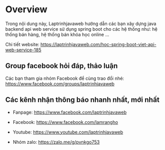 # Overview
Trong nội dung này, Laptrinhjavaweb hướng dẫn các bạn xây dựng java backend api web service sử dụng spring boot cho các hệ thống như: hệ thống bán hàng, hệ thống bán khóa học online ...

Chi tiết website: https://laptrinhjavaweb.com/hoc-spring-boot-viet-api-web-service-185

## Group facebook hỏi đáp, thảo luận
Các bạn tham gia nhóm Facebook để cùng trao đổi nhé: https://www.facebook.com/groups/laptrinhjavaweb

## Các kênh nhận thông báo nhanh nhất, mới nhất
- Fanpage: https://www.facebook.com/laptrinhjavaweb

- Facebook: https://www.facebook.com/lamrangho

- Youtube: https://www.youtube.com/laptrinhjavaweb

- Nhóm zalo: https://zalo.me/g/pvnkgo753


